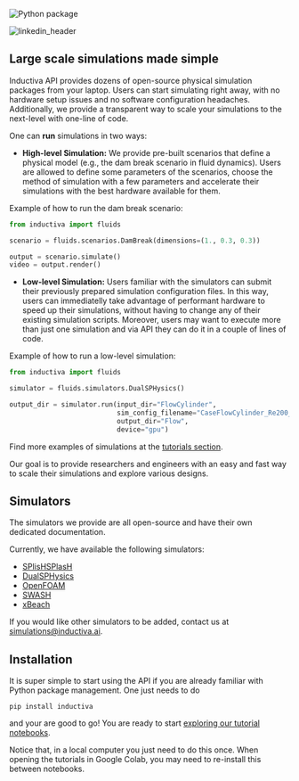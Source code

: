![Python package](https://github.com/inductiva/inductiva/actions/workflows/python-package.yml)

![linkedin_header](https://user-images.githubusercontent.com/104431973/231184851-0ce34289-593e-4832-aaa2-9aae652113f5.jpg)

## Large scale simulations made simple

Inductiva API provides dozens of open-source physical simulation packages from your laptop. Users can start simulating right away, with no hardware setup issues and no software configuration headaches. Additionally, we provide a transparent way to scale your simulations to the next-level with one-line of code.

One can **run** simulations in two ways:
- **High-level Simulation:** We provide pre-built scenarios that define a physical model (e.g., the dam break scenario in fluid dynamics). Users are allowed to define some parameters of the scenarios, choose the method of simulation with a few parameters and accelerate their simulations with the best hardware available for them. 

Example of how to run the dam break scenario:
```python
from inductiva import fluids

scenario = fluids.scenarios.DamBreak(dimensions=(1., 0.3, 0.3))

output = scenario.simulate()
video = output.render()
```

- **Low-level Simulation:** Users familiar with the simulators can submit their previously prepared simulation configuration files. In this way, users can immediatelly take advantage of performant hardware to speed up their simulations, without having to change any of their existing simulation scripts. Moreover, users may want to execute more than just one simulation and via API they can do it in a couple of lines of code. 

Example of how to run a low-level simulation:
```python
from inductiva import fluids

simulator = fluids.simulators.DualSPHysics()

output_dir = simulator.run(input_dir="FlowCylinder",
                           sim_config_filename="CaseFlowCylinder_Re200_Def.xml",
                           output_dir="Flow",
                           device="gpu")
```

Find more examples of simulations at the [tutorials section](demos/).

Our goal is to provide researchers and engineers with an easy and fast way to scale their simulations and explore various designs. 


## Simulators

The simulators we provide are all open-source and have their own dedicated documentation.

Currently, we have available the following simulators:
- [SPlisHSPlasH](https://github.com/InteractiveComputerGraphics/SPlisHSPlasH)
- [DualSPHysics](https://github.com/DualSPHysics/DualSPHysics)
- [OpenFOAM](https://www.openfoam.com/)
- [SWASH](https://swash.sourceforge.io/)
- [xBeach](https://oss.deltares.nl/web/xbeach/)

If you would like other simulators to be added, contact us at [simulations@inductiva.ai](mailto:simulations@inductiva.ai).

## Installation

It is super simple to start using the API if you are already familiar with Python package management.
One just needs to do
```
pip install inductiva
```

and your are good to go! You are ready to start [exploring our tutorial notebooks](https://github.com/inductiva/inductiva/tree/main/demos/examples).

Notice that, in a local computer you just need to do this once. When opening the tutorials in Google Colab, you may need to re-install this
between notebooks.


